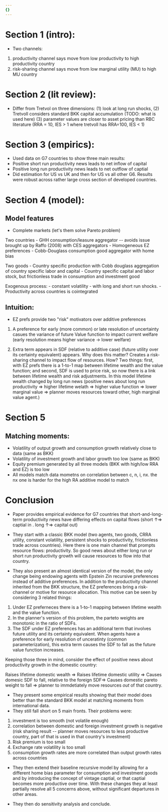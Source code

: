 ```yaml
---
{}
---
```


<h1 id="section-1-intro">Section 1 (intro):</h1>
<ul>
<li>Two channels:</li>
</ul>
<ol style="list-style-type: decimal">
<li>productivity channel says move from low productivity to high productivity country</li>
<li>risk-sharing channel says move from low marginal utility (MU) to high MU country</li>
</ol>
<h1 id="section-2-lit-review">Section 2 (lit review):</h1>
<ul>
<li>Differ from Tretvol on three dimensions: (1) look at long run shocks, (2) Tretvoll considers standard BKK capital accumulation (TODO: what is used here) (3) parameter values are closer to asset pricing than RBC literature (RRA = 10, IES &gt; 1 where tretvoll has RRA=100, IES &lt; 1)</li>
</ul>
<h1 id="section-3-empirics">Section 3 (empirics):</h1>
<ul>
<li>Used data on G7 countries to show three main results:</li>
<li>Positive short run productivity news leads to net inflow of capital</li>
<li>Positive long run productivity news leads to net outflow of captial</li>
<li>Did estimation for US vs UK and then for US vs all other G6. Results were robust across rather large cross section of developed countries.</li>
</ul>
<h1 id="section-4-model">Section 4 (model):</h1>
<h2 id="model-features">Model features</h2>
<ul>
<li>Complete markets (let's them solve Pareto problem)</li>
</ul>
<p>Two countries - GHH consumption/leasure aggregator -- avoids issue brought up by Raffo (2008) with CES aggregators - Homogeneous EZ preferences - Cobb-Douglass consumption good aggregator with home bias</p>
<p>Two goods - Country specific production with Cobb douglass aggregation of country specific labor and capital - Country specific capital and labor stock, but frictionless trade in consumption and investment good</p>
<p>Exogenous process: - constant volatility - with long and short run shocks. - Productivity across countries is cointegrated</p>
<h2 id="intuition">Intuition:</h2>
<ul>
<li>EZ prefs provide two &quot;risk&quot; motivators over additive preferences</li>
</ul>
<ol style="list-style-type: decimal">
<li><p>A preference for early (more common) or late resolution of uncertainty casues the variance of future Value function to impact current welfare (early resolution means higher variance -&gt; lower welfare)</p></li>
<li><p>Extra term appears in SDF (relative to additive case) (future utility over its certainty equivalent) appears. Why does this matter? Creates a risk-sharing channel to impact flow of resources. How? Two things: first, with EZ prefs there is a 1-to-1 map between lifetime wealth and the value function; and second, SDF is used to price risk, so now there is a link between lifetime wealth and risk adjustments. In this model lifetime wealth changed by long run news (positive news about long run productivity =&gt; higher lifetime welath =&gt; higher value function =&gt; lower marginal value =&gt; planner moves resources toward other, high marginal value agent.)</p></li>
</ol>
<h1 id="section-5">Section 5</h1>
<h2 id="matching-moments">Matching moments:</h2>
<ul>
<li>Volatility of output growth and consumption growth relatively close to data (same as BKK)</li>
<li>Volatility of investment growth and labor growth too low (same as BKK)</li>
<li>Equity premium generated by all three models (BKK with high/low RRA and EZ) is too low</li>
<li>All models match data mometns on correlation between c, n, i, nx. the nx one is harder for the high RA additive model to match</li>
</ul>
<h1 id="conclusion">Conclusion</h1>
<ul>
<li><p>Paper provides empirical evidence for G7 countries that short-and-long-term productivity news have differing effects on capital flows (short <span class="math inline">↑⇒</span> captial in . long <span class="math inline">↑⇒</span> capital out)</p></li>
<li><p>They start with a classic BKK model (two agents, two goods, CRRA utility, constant volatility, persistent shocks to productivity, frictionless trade across countries). Here there is one main channel that prompts resource flows: productivity. So good news about either long run or short run productivity growth will cause resources to flow into that country.</p></li>
<li><p>They also present an almost identical version of the model, the only change being endowing agents with Epstein Zin recursive preferences instead of additive preferences. In addition to the productivity channel inherited from the BKK structure, the EZ preferences bring a risk-channel or motive for resource allocation. This motive can be seen by considering 3 related things:</p></li>
</ul>
<ol style="list-style-type: decimal">
<li>Under EZ preferneces there is a 1-to-1 mapping between lifetime wealth and the value function.</li>
<li>In the planner's version of this problem, the parteto weights are monotonic in the ratio of SDFs.</li>
<li>The SDF under EZ preferences has an additional term that involves future utility and its certainty equivalent. When agents have a preference for early resolution of unceratinty (common parameterization), this extra term causes the SDF to fall as the future value function increases.</li>
</ol>
<p>Keeping those three in mind, consider the effect of positive news about productivity growth in the domestic country:</p>
<p>Raises lifetime domestic wealth =&gt; Raises lifetime domestic utility =&gt; Causes domesic SDF to fall, relative to the foreign SDF=&gt; Causes domestic pareto weight to fall =&gt; planner to immdetiately move resources <em>out</em> of that country.</p>
<ul>
<li>They present some empirical results showing that their model does better than the standard BKK model at matching moments from international data.</li>
<li>They still fall short on 5 main fronts. Their problems were:</li>
</ul>
<ol style="list-style-type: decimal">
<li>investment is too smooth (not volatile enough)</li>
<li>correlation between domestic and foreign investment growth is negative (risk sharing result -- planner moves resources to less productive country, part of that is used in that country's investment)</li>
<li>Risk premium is too small</li>
<li>Exchange rate volatility is too small</li>
<li>consumption growth rates are more correlated than output growth rates across countries</li>
</ol>
<ul>
<li><p>They then extend their baseline recursive model by allowing for a different home bias parameter for consumption and investment goods and by introducing the concept of vintage captial, or that captial becomes more productive over time. With these changes they at least partially resolve all 5 concerns above, without significant departures in other areas.</p></li>
<li><p>They then do sensitivity analysis and conclude.</p></li>
</ul>
<div id="refs" class="references">

</div>

